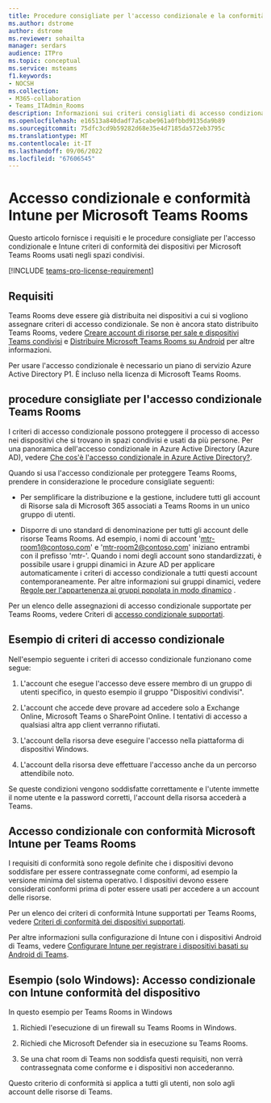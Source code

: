 ```yaml
---
title: Procedure consigliate per l'accesso condizionale e la conformità per Microsoft Teams Rooms
ms.author: dstrome
author: dstrome
ms.reviewer: sohailta
manager: serdars
audience: ITPro
ms.topic: conceptual
ms.service: msteams
f1.keywords:
- NOCSH
ms.collection:
- M365-collaboration
- Teams_ITAdmin_Rooms
description: Informazioni sui criteri consigliati di accesso condizionale e Intune conformità dei dispositivi e sulle procedure consigliate per Microsoft Teams Rooms.
ms.openlocfilehash: e16513a840dadf7a5cabe961a0fbbd9135da9b89
ms.sourcegitcommit: 75dfc3cd9b59282d68e35e4d7185da572eb3795c
ms.translationtype: MT
ms.contentlocale: it-IT
ms.lasthandoff: 09/06/2022
ms.locfileid: "67606545"
---
```

# <a name="conditional-access-and-intune-compliance-for-microsoft-teams-rooms"></a>Accesso condizionale e conformità Intune per Microsoft Teams Rooms

Questo articolo fornisce i requisiti e le procedure consigliate per l'accesso condizionale e Intune criteri di conformità dei dispositivi per Microsoft Teams Rooms usati negli spazi condivisi.

[!INCLUDE [teams-pro-license-requirement](../includes/teams-pro-license-requirement.md)]

## <a name="requirements"></a>Requisiti

Teams Rooms deve essere già distribuita nei dispositivi a cui si vogliono assegnare criteri di accesso condizionale. Se non è ancora stato distribuito Teams Rooms, vedere [Creare account di risorse per sale e dispositivi Teams condivisi](with-office-365.md) e [Distribuire Microsoft Teams Rooms su Android](../devices/collab-bar-deploy.md) per altre informazioni.

Per usare l'accesso condizionale è necessario un piano di servizio Azure Active Directory P1. È incluso nella licenza di Microsoft Teams Rooms.

## <a name="teams-rooms-conditional-access-best-practices"></a>procedure consigliate per l'accesso condizionale Teams Rooms

I criteri di accesso condizionale possono proteggere il processo di accesso nei dispositivi che si trovano in spazi condivisi e usati da più persone. Per una panoramica dell'accesso condizionale in Azure Active Directory (Azure AD), vedere [Che cos'è l'accesso condizionale in Azure Active Directory?](/azure/active-directory/conditional-access/overview).

Quando si usa l'accesso condizionale per proteggere Teams Rooms, prendere in considerazione le procedure consigliate seguenti:

-   Per semplificare la distribuzione e la gestione, includere tutti gli account di Risorse sala di Microsoft 365 associati a Teams Rooms in un unico gruppo di utenti.

-   Disporre di uno standard di denominazione per tutti gli account delle risorse Teams Rooms. Ad esempio, i nomi di account 'mtr-room1@contoso.com' e 'mtr-room2@contoso.com' iniziano entrambi con il prefisso 'mtr-'.
    Quando i nomi degli account sono standardizzati, è possibile usare i gruppi dinamici in Azure AD per applicare automaticamente i criteri di accesso condizionale a tutti questi account contemporaneamente. Per altre informazioni sui gruppi dinamici, vedere [Regole per l'appartenenza ai gruppi popolata in modo dinamico](/azure/active-directory/enterprise-users/groups-dynamic-membership) .

Per un elenco delle assegnazioni di accesso condizionale supportate per Teams Rooms, vedere Criteri di [accesso condizionale supportati](supported-ca-and-compliance-policies.md#supported-conditional-access-policies).

## <a name="example-conditional-access-policy"></a>Esempio di criteri di accesso condizionale

Nell'esempio seguente i criteri di accesso condizionale funzionano come segue:

1.  L'account che esegue l'accesso deve essere membro di un gruppo di utenti specifico, in questo esempio il gruppo "Dispositivi condivisi".

2.  L'account che accede deve provare ad accedere solo a Exchange Online, Microsoft Teams o SharePoint Online. I tentativi di accesso a qualsiasi altra app client verranno rifiutati.

3.  L'account della risorsa deve eseguire l'accesso nella piattaforma di dispositivi Windows.

4.  L'account della risorsa deve effettuare l'accesso anche da un percorso attendibile noto.

Se queste condizioni vengono soddisfatte correttamente e l'utente immette il nome utente e la password corretti, l'account della risorsa accederà a Teams.

## <a name="conditional-access-with-microsoft-intune-compliance-for-teams-rooms"></a>Accesso condizionale con conformità Microsoft Intune per Teams Rooms

I requisiti di conformità sono regole definite che i dispositivi devono soddisfare per essere contrassegnate come conformi, ad esempio la versione minima del sistema operativo. I dispositivi devono essere considerati conformi prima di poter essere usati per accedere a un account delle risorse.

Per un elenco dei criteri di conformità Intune supportati per Teams Rooms, vedere [Criteri di conformità dei dispositivi supportati](supported-ca-and-compliance-policies.md#supported-device-compliance-policies).

Per altre informazioni sulla configurazione di Intune con i dispositivi Android di Teams, vedere [Configurare Intune per registrare i dispositivi basati su Android di Teams](../devices/phones-displays-deploy.md#configure-intune-to-enroll-teams-android-based-devices).

## <a name="example-windows-only-conditional-access-with-intune-device-compliance"></a>Esempio (solo Windows): Accesso condizionale con Intune conformità del dispositivo

In questo esempio per Teams Rooms in Windows

1. Richiedi l'esecuzione di un firewall su Teams Rooms in Windows.

2. Richiedi che Microsoft Defender sia in esecuzione su Teams Rooms.

3. Se una chat room di Teams non soddisfa questi requisiti, non verrà contrassegnata come conforme e i dispositivi non accederanno.

Questo criterio di conformità si applica a tutti gli utenti, non solo agli account delle risorse di Teams.
